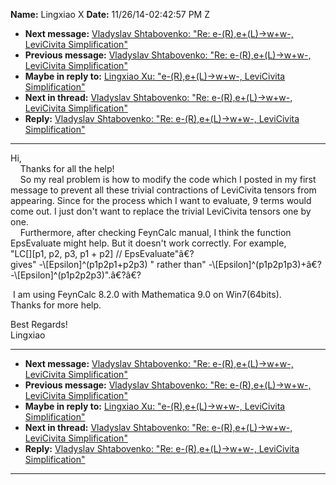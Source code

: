 **Name:** Lingxiao X
**Date:** 11/26/14-02:42:57 PM Z

  - **Next message:** [Vladyslav Shtabovenko: "Re: e-(R),e+(L)-\>w+w-,
    LeviCivita Simplification"](0813.html)
  - **Previous message:** [Vladyslav Shtabovenko: "Re:
    e-(R),e+(L)-\>w+w-, LeviCivita Simplification"](0811.html)
  - **Maybe in reply to:** [Lingxiao Xu: "e-(R),e+(L)-\>w+w-, LeviCivita
    Simplification"](0807.html)
  - **Next in thread:** [Vladyslav Shtabovenko: "Re: e-(R),e+(L)-\>w+w-,
    LeviCivita Simplification"](0813.html)
  - **Reply:** [Vladyslav Shtabovenko: "Re: e-(R),e+(L)-\>w+w-,
    LeviCivita Simplification"](0813.html)

-----

Hi,  
    Thanks for all the help\!  
    So my real problem is how to modify the code which I posted in my
first message to prevent all these trivial contractions of LeviCivita
tensors from appearing. Since for the process which I want to evaluate,
9 terms would come out. I just don't want to replace the trivial
LeviCivita tensors one by one.  
    Furthermore, after checking FeynCalc manual, I think the function
EpsEvaluate might help. But it doesn't work correctly. For example,  
"LC[][p1, p2, p3, p1 + p2] // EpsEvaluate"â€?  
gives" -\\[Epsilon]^(p1p2p1+p2p3) " rather than"
-\\[Epsilon]^(p1p2p1p3)+â€?-\\[Epsilon]^(p1p2p2p3)".â€?â€?  
  
  
 I am using FeynCalc 8.2.0 with Mathematica 9.0 on Win7(64bits).  
Thanks for more help.  
  
  
Best Regards\!  
Lingxiao  

-----

  - **Next message:** [Vladyslav Shtabovenko: "Re: e-(R),e+(L)-\>w+w-,
    LeviCivita Simplification"](0813.html)
  - **Previous message:** [Vladyslav Shtabovenko: "Re:
    e-(R),e+(L)-\>w+w-, LeviCivita Simplification"](0811.html)
  - **Maybe in reply to:** [Lingxiao Xu: "e-(R),e+(L)-\>w+w-, LeviCivita
    Simplification"](0807.html)
  - **Next in thread:** [Vladyslav Shtabovenko: "Re: e-(R),e+(L)-\>w+w-,
    LeviCivita Simplification"](0813.html)
  - **Reply:** [Vladyslav Shtabovenko: "Re: e-(R),e+(L)-\>w+w-,
    LeviCivita Simplification"](0813.html)

-----

